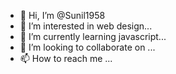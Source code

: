 - 👋 Hi, I’m @Sunil1958
- 👀 I’m interested in web design...
- 🌱 I’m currently learning javascript...
- 💞️ I’m looking to collaborate on ...
- 📫 How to reach me ...

<!---
Sunil1958/Sunil1958 is a ✨ special ✨ repository because its `README.md` (this file) appears on your GitHub profile.
You can click the Preview link to take a look at your changes.
--->
